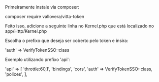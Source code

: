 

Primeiramente instale via composer:

composer require vallovera/vitta-token


Feito isso, adicione a seguinte linha no Kernel.php que está localizado no app/Http/Kernel.php

Escolha o prefixo que deseja ser coberto pelo token e insira:

'auth' => VerifyTokenSSO::class

Exemplo utilizando prefixo 'api':

  'api' => [
            'throttle:60,1',
            'bindings',
            'cors',
            'auth' => VerifyTokenSSO::class,
            'polices',
        ],

